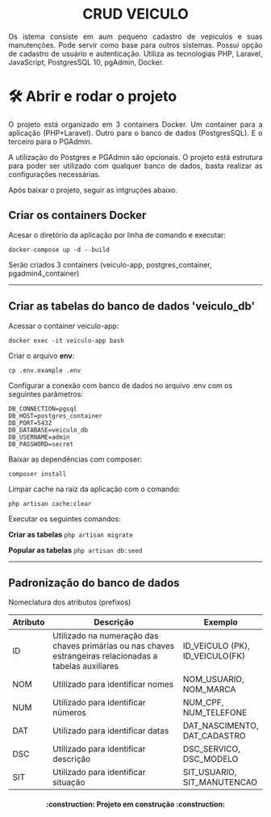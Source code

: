<h1 align="center">CRUD VEICULO</h1>

<p align="justify">Os istema consiste em aum pequeno cadastro de vepiculos e suas manutenções.
Pode servir como base para outros sistemas. Possui opção de cadastro de usuário e autenticação.
Utiliza as tecnologias PHP, Laravel, JavaScript, PostgresSQL 10, pgAdmin, Docker.</p>


# 🛠️ Abrir e rodar o projeto
 <p align="justify">O projeto está organizado em 3 containers Docker. Um container para a aplicação (PHP+Laravel). Outro para o banco de dados (PostgresSQL). E o terceiro para o PGAdmin.</p>

 <p align="justify">A utilização do Postgres e PGAdmin são opcionais. O projeto está estrutura para poder ser utilizado com qualquer banco de dados, basta realizar as configurações necessárias.</p>

 <p align="justify">Após baixar o projeto, seguir as intgruções abaixo.</p>

## Criar os containers Docker
Acesar o diretório da aplicação por linha de comando e executar:

`docker-compose up -d --build`

Serão criados 3 containers (veiculo-app, postgres_container, pgadmin4_container)

-----------------------------------------------------------------------------------------------------------------------------------------------------------
## Criar as tabelas do banco de dados 'veiculo_db'
Acessar o container veiculo-app:

`docker exec -it veiculo-app bash`

Criar o arquivo **env**:

`cp .env.example .env`

Configurar a conexão com banco de dados no arquivo .env com os seguintes parâmetros:

`DB_CONNECTION=pgsql` <br />
`DB_HOST=postgres_container`<br />
`DB_PORT=5432`<br />
`DB_DATABASE=veiculo_db`<br />
`DB_USERNAME=admin`<br />
`DB_PASSWORD=secret`

Baixar as dependências com composer:

`composer install`

Limpar cache na raiz da aplicação com o comando:

`php artisan cache:clear`

Executar os seguintes comandos:

**Criar as tabelas** `php artisan migrate`

**Popular as tabelas** `php artisan db:seed`

-----------------------------------------------------------------------------------------------------------------------------------------------------------
## Padronização do banco de dados

Nomeclatura dos atributos (prefixos)

<table>
  <colgroup span="3" class="columns"></colgroup>
    <thead>
	  <tr>
	    <th>Atributo</th>
	    <th>Descrição</th>
	    <th>Exemplo</th>
	  </tr>
	</thead>
	<tbody>
		<tr>
			<td>ID</td>
	    	<td>Utilizado na numeração das chaves primárias ou nas chaves estrangeiras relacionadas a tabelas auxiliares</td>
	    	<td>ID_VEICULO (PK),<br /> ID_VEICULO(FK)</td>
		</tr>
		<tr>
			<td>NOM</td>
	    	<td>Utilizado para identificar nomes</td>
	    	<td>NOM_USUARIO,<br /> NOM_MARCA</td>
		</tr>
		<tr>
			<td>NUM</td>
	    	<td>Utilizado para identificar números</td>
	    	<td>NUM_CPF,<br /> NUM_TELEFONE</td>
		</tr>
		<tr>
			<td>DAT</td>
	    	<td>Utilizado para identificar datas</td>
	    	<td>DAT_NASCIMENTO,<br /> DAT_CADASTRO</td>
		</tr>
		<tr>
			<td>DSC</td>
	    	<td>Utilizado para identificar descrição</td>
	    	<td>DSC_SERVICO,<br /> DSC_MODELO</td>
		</tr>
		<tr>
			<td>SIT</td>
	    	<td>Utilizado para identificar situação</td>
	    	<td>SIT_USUARIO,<br /> SIT_MANUTENCAO</td>
		</tr>
	</tbody>
</table>



<h4 align="center"> 
    :construction:  Projeto em construção  :construction:
</h4>